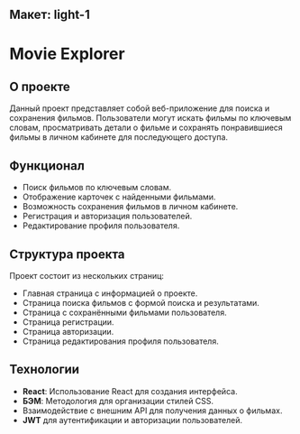 ## Макет: light-1

# Movie Explorer

## О проекте

Данный проект представляет собой веб-приложение для поиска и сохранения фильмов. Пользователи могут искать фильмы по ключевым словам, просматривать детали о фильме и сохранять понравившиеся фильмы в личном кабинете для последующего доступа.

## Функционал

- Поиск фильмов по ключевым словам.
- Отображение карточек с найденными фильмами.
- Возможность сохранения фильмов в личном кабинете.
- Регистрация и авторизация пользователей.
- Редактирование профиля пользователя.

## Структура проекта

Проект состоит из нескольких страниц:

- Главная страница с информацией о проекте.
- Страница поиска фильмов с формой поиска и результатами.
- Страница с сохранёнными фильмами пользователя.
- Страница регистрации.
- Страница авторизации.
- Страница редактирования профиля пользователя.

## Технологии

- **React**: Использование React для создания интерфейса.
- **БЭМ**: Методология для организации стилей CSS.
- Взаимодействие с внешним API для получения данных о фильмах.
- **JWT** для аутентификации и авторизации пользователей.
